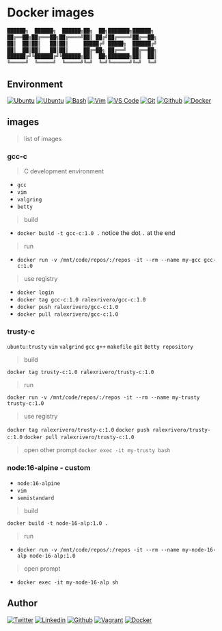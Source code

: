
# Docker images

```Dockerfile
██████╗  ██████╗  ██████╗██╗  ██╗███████╗██████╗
██╔══██╗██╔═══██╗██╔════╝██║ ██╔╝██╔════╝██╔══██╗
██║  ██║██║   ██║██║     █████╔╝ █████╗  ██████╔╝
██║  ██║██║   ██║██║     ██╔═██╗ ██╔══╝  ██╔══██╗
██████╔╝╚██████╔╝╚██████╗██║  ██╗███████╗██║  ██║
╚═════╝  ╚═════╝  ╚═════╝╚═╝  ╚═╝╚══════╝╚═╝  ╚═╝
```

## Environment

[![Ubuntu](https://img.shields.io/static/v1?label=&message=Ubuntu&color=E95420&logo=Ubuntu&logoColor=E95420&labelColor=2F333A)](https://ubuntu.com/)<!-- ubuntu -->
[![Ubuntu](https://img.shields.io/static/v1?label=&message=Kali%20Linux&color=557C94&logo=Kali%20Linux&logoColor=557C94&labelColor=2F333A)](https://www.kali.org/)<!-- kali linux -->
[![Bash](https://img.shields.io/static/v1?label=&message=GNU%20Bash&color=4EAA25&logo=GNU%20Bash&logoColor=4EAA25&labelColor=2F333A)](https://www.gnu.org/software/bash/)<!-- bash -->
[![Vim](https://img.shields.io/static/v1?label=&message=Vim&color=019733&logo=Vim&logoColor=019733&labelColor=2F333A)](https://www.vim.org/)<!-- vim -->
[![VS Code](https://img.shields.io/static/v1?label=&message=Visual%20Studio%20Code&color=007ACC&logo=Visual%20Studio%20Code&logoColor=007ACC&labelColor=2F333A)](https://code.visualstudio.com/)<!-- vs code -->
[![Git](https://img.shields.io/static/v1?label=&message=Git&color=F05032&logo=Git&logoColor=F05032&labelColor=2F333A)](https://git-scm.com/)<!-- git -->
[![Github](https://img.shields.io/static/v1?label=&message=GitHub&color=181717&logo=GitHub&logoColor=f2f2f2&labelColor=2F333A)](https://github.com)<!-- github -->
[![Docker](https://img.shields.io/static/v1?label=&message=Docker&color=2496ED&logo=Docker&labelColor=2F333A)](https://hub.docker.com)<!-- docker -->

## images

> list of images

### gcc-c

> C development environment

- `gcc`
- `vim`
- `valgring`
- `betty`

> build

- `docker build -t gcc-c:1.0 .` notice the dot `.` at the end

> run

- `docker run -v /mnt/code/repos/:/repos -it --rm --name my-gcc gcc-c:1.0`

> use registry

- `docker login`
- `docker tag gcc-c:1.0 ralexrivero/gcc-c:1.0`
- `docker push ralexrivero/gcc-c:1.0`
- `docker pull ralexrivero/gcc-c:1.0`

### trusty-c

`ubuntu:trusty`
`vim`
`valgrind`
`gcc`
`g++`
`makefile`
`git`
`Betty repository`

> build

`docker tag trusty-c:1.0 ralexrivero/trusty-c:1.0`

> run

`docker run -v /mnt/code/repos/:/repos -it --rm --name my-trusty trusty-c:1.0`

> use registry

`docker tag ralexrivero/trusty-c:1.0`
`docker push ralexrivero/trusty-c:1.0`
`docker pull ralexrivero/trusty-c:1.0`

> open other prompt
`docker exec -it my-trusty bash`

### node:16-alpine - custom

- `node:16-alpine`
- `vim`
- `semistandard`

> build

`docker build -t node-16-alp:1.0 .`

> run

- `docker run -v /mnt/code/repos/:/repos -it --rm --name my-node-16-alp node-16-alp:1.0`

> open prompt

- `docker exec -it my-node-16-alp sh`

## Author

<!-- twitter -->
[![Twitter](https://img.shields.io/twitter/follow/ralex_uy?style=social)](https://twitter.com/ralex_uy) <!-- linkedin --> [![Linkedin](https://img.shields.io/badge/LinkedIn-+24K-blue?style=social&logo=linkedin)](https://www.linkedin.com/in/ronald-rivero/) <!-- github --> [![Github](https://img.shields.io/github/followers/ralexrivero?style=social)](https://github.com/ralexrivero/) <!-- vagrant --> [![Vagrant](https://img.shields.io/static/v1?label=&message=Vagrant%20Profile&color=1868F2&logo=vagrant&labelColor=2F333A)](https://app.vagrantup.com/ralexrivero) <!-- docker --> [![Docker](https://img.shields.io/static/v1?label=&message=Docker%20Profile&color=2496ED&logo=Docker&labelColor=2F333A)](https://hub.docker.com/u/ralexrivero)
